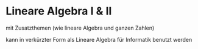 # Lineare Algebra I & II

mit Zusatzthemen (wie lineare Algebra und ganzen Zahlen)

kann in verkürzter Form als Lineare Algebra für Informatik benutzt werden

